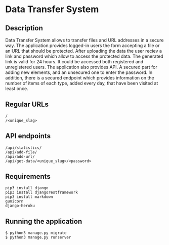 # Data Transfer System

## Description
Data Transfer System allows to transfer files and URL addresses in a secure way.
The application provides logged-in users the form accepting a file or an URL that should be protected. After uploading the data the user reciev a link and password which allow to access the protected data. The generated link is valid for 24 hours. It could be accessed both registered and unregistered users.
The application also provides API. A secured part for adding new elements, and an unsecured one to enter the password. In addition, there is a secured endpoint which provides information on the number of items of each type, added every day, that have been visited at least once.

## Regular URLs
	/
	/<unique_slag>

## API endpoints
	/api/statistics/
	/api/add-file/
	/api/add-url/
	/api/get-data/<unique_slug>/<password>

## Requirements
	pip3 install django
	pip3 install djangorestframework
	pip3 install markdown
	gunicorn
	django-heroku

## Running the application
	$ python3 manage.py migrate
	$ python3 manage.py runserver
